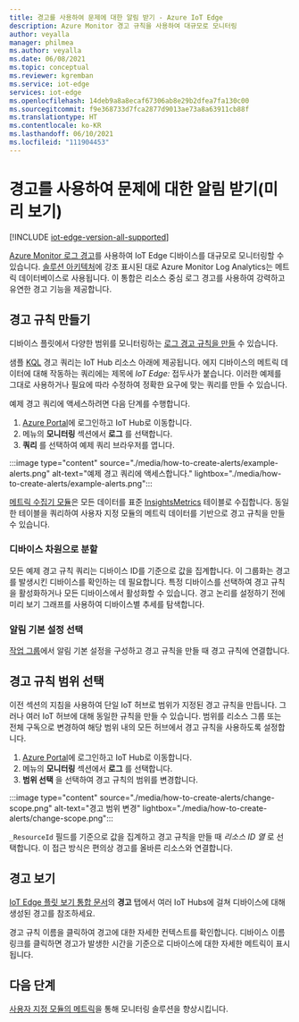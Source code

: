 ```yaml
---
title: 경고를 사용하여 문제에 대한 알림 받기 - Azure IoT Edge
description: Azure Monitor 경고 규칙을 사용하여 대규모로 모니터링
author: veyalla
manager: philmea
ms.author: veyalla
ms.date: 06/08/2021
ms.topic: conceptual
ms.reviewer: kgremban
ms.service: iot-edge
services: iot-edge
ms.openlocfilehash: 14deb9a8a8ecaf67306ab8e29b2dfea7fa130c00
ms.sourcegitcommit: f9e368733d7fca2877d9013ae73a8a63911cb88f
ms.translationtype: HT
ms.contentlocale: ko-KR
ms.lasthandoff: 06/10/2021
ms.locfileid: "111904453"
---
```

# <a name="get-notified-about-issues-using-alerts-preview"></a>경고를 사용하여 문제에 대한 알림 받기(미리 보기)

[!INCLUDE [iot-edge-version-all-supported](../../includes/iot-edge-version-all-supported.md)]

[Azure Monitor 로그 경고](../azure-monitor/alerts/alerts-unified-log.md)를 사용하여 IoT Edge 디바이스를 대규모로 모니터링할 수 있습니다. [솔루션 아키텍처](how-to-collect-and-transport-metrics.md#architecture)에 강조 표시된 대로 Azure Monitor Log Analytics는 메트릭 데이터베이스로 사용됩니다. 이 통합은 리소스 중심 로그 경고를 사용하여 강력하고 유연한 경고 기능을 제공합니다.

## <a name="create-an-alert-rule"></a>경고 규칙 만들기

디바이스 플릿에서 다양한 범위를 모니터링하는 [로그 경고 규칙을 만들](../azure-monitor/alerts/alerts-log.md) 수 있습니다.

샘플 [KQL](https://aka.ms/kql) 경고 쿼리는 IoT Hub 리소스 아래에 제공됩니다. 에지 디바이스의 메트릭 데이터에 대해 작동하는 쿼리에는 제목에 *IoT Edge:* 접두사가 붙습니다. 이러한 예제를 그대로 사용하거나 필요에 따라 수정하여 정확한 요구에 맞는 쿼리를 만들 수 있습니다.

예제 경고 쿼리에 액세스하려면 다음 단계를 수행합니다.

1. [Azure Portal](https://portal.azure.com)에 로그인하고 IoT Hub로 이동합니다.
1. 메뉴의 **모니터링** 섹션에서 **로그** 를 선택합니다.
1. **쿼리** 를 선택하여 예제 쿼리 브라우저를 엽니다.

:::image type="content" source="./media/how-to-create-alerts/example-alerts.png" alt-text="예제 경고 쿼리에 액세스합니다." lightbox="./media/how-to-create-alerts/example-alerts.png":::

[메트릭 수집기 모듈](how-to-collect-and-transport-metrics.md#metrics-collector-module)은 모든 데이터를 표준 [InsightsMetrics](/azure/azure-monitor/reference/tables/insightsmetrics) 테이블로 수집합니다. 동일한 테이블을 쿼리하여 사용자 지정 모듈의 메트릭 데이터를 기반으로 경고 규칙을 만들 수 있습니다.

### <a name="split-by-device-dimension"></a>디바이스 차원으로 분할

모든 예제 경고 규칙 쿼리는 디바이스 ID를 기준으로 값을 집계합니다. 이 그룹화는 경고를 발생시킨 디바이스를 확인하는 데 필요합니다. 특정 디바이스를 선택하여 경고 규칙을 활성화하거나 모든 디바이스에서 활성화할 수 있습니다. 경고 논리를 설정하기 전에 미리 보기 그래프를 사용하여 디바이스별 추세를 탐색합니다.

### <a name="choose-notification-preferences"></a>알림 기본 설정 선택

[작업 그룹](../azure-monitor/alerts/action-groups.md)에서 알림 기본 설정을 구성하고 경고 규칙을 만들 때 경고 규칙에 연결합니다.

## <a name="select-alert-rule-scope"></a>경고 규칙 범위 선택

이전 섹션의 지침을 사용하여 단일 IoT 허브로 범위가 지정된 경고 규칙을 만듭니다. 그러나 여러 IoT 허브에 대해 동일한 규칙을 만들 수 있습니다. 범위를 리소스 그룹 또는 전체 구독으로 변경하여 해당 범위 내의 모든 허브에서 경고 규칙을 사용하도록 설정합니다.

1. [Azure Portal](https://portal.azure.com)에 로그인하고 IoT Hub로 이동합니다.
1. 메뉴의 **모니터링** 섹션에서 **로그** 를 선택합니다.
1. **범위 선택** 을 선택하여 경고 규칙의 범위를 변경합니다.

:::image type="content" source="./media/how-to-create-alerts/change-scope.png" alt-text="경고 범위 변경" lightbox="./media/how-to-create-alerts/change-scope.png":::

`_ResourceId` 필드를 기준으로 값을 집계하고 경고 규칙을 만들 때 *리소스 ID 열* 로 선택합니다. 이 접근 방식은 편의상 경고를 올바른 리소스와 연결합니다.

## <a name="viewing-alerts"></a>경고 보기

[IoT Edge 플릿 보기 통합 문서](how-to-explore-curated-visualizations.md#iot-edge-fleet-view-workbook)의 **경고** 탭에서 여러 IoT Hubs에 걸쳐 디바이스에 대해 생성된 경고를 참조하세요.

경고 규칙 이름을 클릭하여 경고에 대한 자세한 컨텍스트를 확인합니다. 디바이스 이름 링크를 클릭하면 경고가 발생한 시간을 기준으로 디바이스에 대한 자세한 메트릭이 표시됩니다.

## <a name="next-steps"></a>다음 단계

[사용자 지정 모듈의 메트릭](how-to-add-custom-metrics.md)을 통해 모니터링 솔루션을 향상시킵니다. 